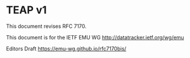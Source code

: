 # TEAP v1

This document revises RFC 7170.

This document is for the IETF EMU WG
http://datatracker.ietf.org/wg/emu

Editors Draft
https://emu-wg.github.io/rfc7170bis/
